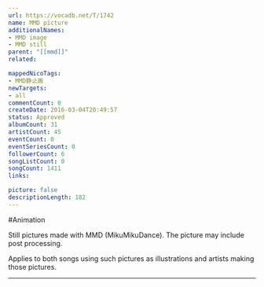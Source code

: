 ```yaml
---
url: https://vocadb.net/T/1742
name: MMD picture
additionalNames: 
- MMD image
- MMD still
parent: "[[mmd]]"
related:

mappedNicoTags:
- MMD静止画
newTargets:
- all
commentCount: 0
createDate: 2016-03-04T20:49:57
status: Approved
albumCount: 31
artistCount: 45
eventCount: 0
eventSeriesCount: 0
followerCount: 6
songListCount: 0
songCount: 1411
links: 

picture: false
descriptionLength: 182
---
```


#Animation

Still pictures made with MMD (MikuMikuDance). The picture may include post processing. 

Applies to both songs using such pictures as illustrations and artists making those pictures.

---

